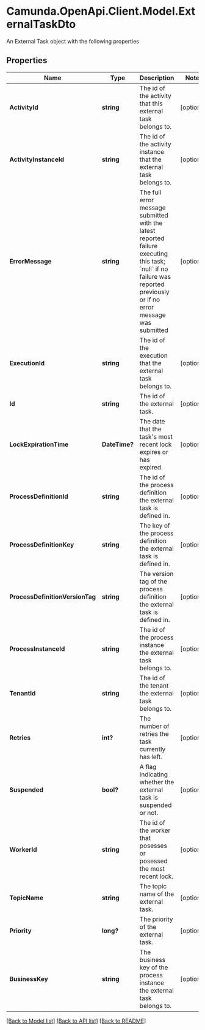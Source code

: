 # Camunda.OpenApi.Client.Model.ExternalTaskDto
An External Task object with the following properties
## Properties

Name | Type | Description | Notes
------------ | ------------- | ------------- | -------------
**ActivityId** | **string** | The id of the activity that this external task belongs to. | [optional] 
**ActivityInstanceId** | **string** | The id of the activity instance that the external task belongs to. | [optional] 
**ErrorMessage** | **string** | The full error message submitted with the latest reported failure executing this task; &#x60;null&#x60; if no failure was reported previously or if no error message was submitted | [optional] 
**ExecutionId** | **string** | The id of the execution that the external task belongs to. | [optional] 
**Id** | **string** | The id of the external task. | [optional] 
**LockExpirationTime** | **DateTime?** | The date that the task&#39;s most recent lock expires or has expired. | [optional] 
**ProcessDefinitionId** | **string** | The id of the process definition the external task is defined in. | [optional] 
**ProcessDefinitionKey** | **string** | The key of the process definition the external task is defined in. | [optional] 
**ProcessDefinitionVersionTag** | **string** | The version tag of the process definition the external task is defined in. | [optional] 
**ProcessInstanceId** | **string** | The id of the process instance the external task belongs to. | [optional] 
**TenantId** | **string** | The id of the tenant the external task belongs to. | [optional] 
**Retries** | **int?** | The number of retries the task currently has left. | [optional] 
**Suspended** | **bool?** | A flag indicating whether the external task is suspended or not. | [optional] 
**WorkerId** | **string** | The id of the worker that posesses or posessed the most recent lock. | [optional] 
**TopicName** | **string** | The topic name of the external task. | [optional] 
**Priority** | **long?** | The priority of the external task. | [optional] 
**BusinessKey** | **string** | The business key of the process instance the external task belongs to. | [optional] 

[[Back to Model list]](../README.md#documentation-for-models) [[Back to API list]](../README.md#documentation-for-api-endpoints) [[Back to README]](../README.md)

